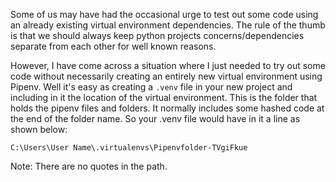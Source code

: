 Some of us may have had the occasional urge to test out some code using an already existing virtual environment dependencies. The rule of the thumb is that we should always keep python projects concerns/dependencies separate from each other for well known reasons.

However, I have come across a situation where I just needed to try out some code without necessarily creating an entirely new virtual environment using Pipenv. Well it's easy as creating a `.venv` file in your new project and including in it the location of the virtual environment. This is the folder that holds the pipenv files and folders. It normally includes some hashed code at the end of the folder name. So your .venv file would have in it a line as shown below:

`C:\Users\User Name\.virtualenvs\Pipenvfolder-TVgiFkue`

Note: There are no quotes in the path.